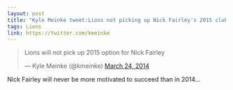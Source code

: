 ```yaml
---
layout: post
title: "Kyle Meinke tweet:Lions not picking up Nick Fairley's 2015 club option"
tags: Lions
link: https://twitter.com/kmeinke
---
```


<blockquote class="twitter-tweet" lang="en"><p>Lions will not pick up 2015 option for Nick Fairley</p>&mdash; Kyle Meinke (@kmeinke) <a href="https://twitter.com/kmeinke/statuses/448146171014696960">March 24, 2014</a></blockquote>
<script async src="//platform.twitter.com/widgets.js" charset="utf-8"></script>

Nick Fairley will never be more motivated to succeed than in 2014...
